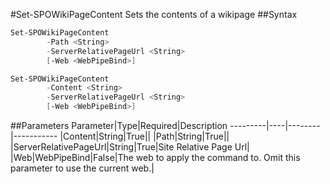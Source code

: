 #Set-SPOWikiPageContent
Sets the contents of a wikipage
##Syntax
```powershell
Set-SPOWikiPageContent
        -Path <String>
        -ServerRelativePageUrl <String>
        [-Web <WebPipeBind>]
```


```powershell
Set-SPOWikiPageContent
        -Content <String>
        -ServerRelativePageUrl <String>
        [-Web <WebPipeBind>]
```


##Parameters
Parameter|Type|Required|Description
---------|----|--------|-----------
|Content|String|True||
|Path|String|True||
|ServerRelativePageUrl|String|True|Site Relative Page Url|
|Web|WebPipeBind|False|The web to apply the command to. Omit this parameter to use the current web.|
